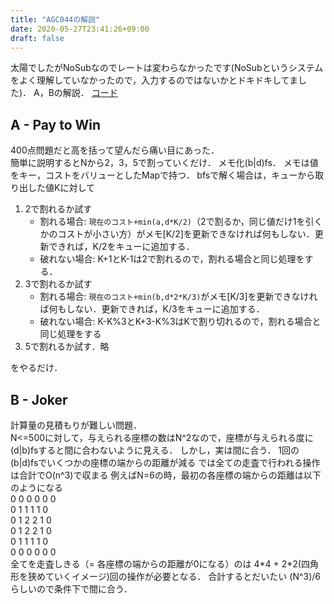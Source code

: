 ```yaml
---
title: "AGC044の解説"
date: 2020-05-27T23:41:26+09:00
draft: false
---
```


太陽でしたがNoSubなのでレートは変わらなかったです(NoSubというシステムをよく理解していなかったので，入力するのではないかとドキドキしてました)．
A，Bの解説．
[コード](https://github.com/t45k/kyopuro/tree/master/AtCoder/AGC/AGC044)

## A - Pay to Win
400点問題だと高を括って望んだら痛い目にあった．<br>
簡単に説明するとNから2，3，5で割っていくだけ．
メモ化(b|d)fs．
メモは値をキー，コストをバリューとしたMapで持つ．
bfsで解く場合は，キューから取り出した値Kに対して
1. 2で割れるか試す
    - 割れる場合: `現在のコスト+min(a,d*K/2)`（2で割るか，同じ値だけ1を引くかのコストが小さい方）がメモ[K/2]を更新できなければ何もしない．更新できれば，K/2をキューに追加する．
    - 破れない場合: K+1とK-1は2で割れるので，割れる場合と同じ処理をする．
1. 3で割れるか試す
    - 割れる場合: `現在のコスト+min(b,d*2*K/3)`がメモ[K/3]を更新できなければ何もしない．更新できれば，K/3をキューに追加する．
    - 破れない場合: K-K%3とK+3-K%3はKで割り切れるので，割れる場合と同じ処理をする
1. 5で割れるか試す．略

をやるだけ．

## B - Joker
計算量の見積もりが難しい問題．<br>
N<=500に対して，与えられる座標の数はN^2なので，座標が与えられる度に(d|b)fsすると間に合わないように見える．
しかし，実は間に合う．
1回の(b|d)fsでいくつかの座標の端からの距離が減る
では全ての走査で行われる操作は合計でO(n^3)で収まる
例えばN=6の時，最初の各座標の端からの距離は以下のようになる<br>
0 0 0 0 0 0<br>
0 1 1 1 1 0<br>
0 1 2 2 1 0<br>
0 1 2 2 1 0<br>
0 1 1 1 1 0<br>
0 0 0 0 0 0<br>
全てを走査しきる（= 各座標の端からの距離が0になる）のは 4\*4 + 2\*2(四角形を狭めていくイメージ)回の操作が必要となる．
合計するとだいたい (N^3)/6 らしいので条件下で間に合う．
